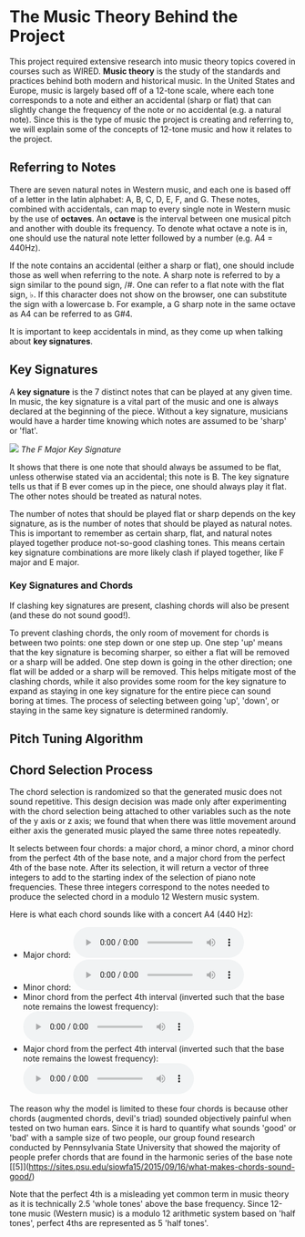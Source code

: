 # The Music Theory Behind the Project

This project required extensive research into music theory topics covered in courses such as WIRED. **Music theory** is the study of the standards and practices behind both modern and historical music. In the United States and Europe, music is largely based off of a 12-tone scale, where each tone corresponds to a note and either an accidental (sharp or flat) that can slightly change the frequency of the note or no accidental (e.g. a natural note). Since this is the type of music the project is creating and referring to, we will explain some of the concepts of 12-tone music and how it relates to the project.

## Referring to Notes

There are seven natural notes in Western music, and each one is based off of a letter in the latin alphabet: A, B, C, D, E, F, and G. These notes, combined with accidentals, can map to every single note in Western music by the use of **octaves**. An **octave** is the interval between one musical pitch and another with double its frequency. To denote what octave a note is in, one should use the natural note letter followed by a number (e.g. A4 = 440Hz). 

If the note contains an accidental (either a sharp or flat), one should include those as well when referring to the note. A sharp note is referred to by a sign similar to the pound sign, /#. One can refer to a flat note with the flat sign, ♭. If this character does not show on the browser, one can substitute the sign with a lowercase b. For example, a G sharp note in the same octave as A4 can be referred to as G\#4. 

It is important to keep accidentals in mind, as they come up when talking about **key signatures**.

## Key Signatures 

A **key signature** is the 7 distinct notes that can be played at any given time. In music, the key signature is a vital part of the music and one is always declared at the beginning of the piece. Without a key signature, musicians would have a harder time knowing which notes are assumed to be 'sharp' or 'flat'. 

<img src="https://caitlincofffey.github.io/Movement-Sythesizer/media/fmajorkye.png">
<i>The F Major Key Signature</i>

It shows that there is one note that should always be assumed to be flat, unless otherwise stated via an accidental; this note is B. The key signature tells us that if B ever comes up in the piece, one should always play it flat. The other notes should be treated as natural notes.

The number of notes that should be played flat or sharp depends on the key signature, as is the number of notes that should be played as natural notes. This is important to remember as certain sharp, flat, and natural notes played together produce not-so-good clashing tones. This means certain key signature combinations are more likely clash if played together, like F major and E major.

### Key Signatures and Chords 
If clashing key signatures are present, clashing chords will also be present (and these do not sound good!). 

To prevent clashing chords, the only room of movement for chords is between two points: one step down or one step up. One step 'up' means that the key signature is becoming sharper, so either a flat will be removed or a sharp will be added. One step down is going in the other direction; one flat will be added or a sharp will be removed. This helps mitigate most of the clashing chords, while it also provides some room for the key signature to expand as staying in one key signature for the entire piece can sound boring at times. The process of selecting between going 'up', 'down', or staying in the same key signature is determined randomly. 


## Pitch Tuning Algorithm 



## Chord Selection Process

The chord selection is randomized so that the generated music does not sound repetitive. This design decision was made only after experimenting with the chord selection being attached to other variables such as the note of the y axis or z axis; we found that when there was little movement around either axis the generated music played the same three notes repeatedly. 

It selects between four chords: a major chord, a minor chord, a minor chord from the perfect 4th of the base note, and a major chord from the perfect 4th of the base note. After its selection, it will return a vector of three integers to add to the starting index of the selection of piano note frequencies. These three integers correspond to the notes needed to produce the selected chord in a modulo 12 Western music system. 

Here is what each chord sounds like with a concert A4 (440 Hz): 
- Major chord: 
<audio controls src="/media/cc0-audio/t-rex-roar.mp3"></audio>
- Minor chord:
<audio controls src="/media/cc0-audio/t-rex-roar.mp3"></audio>
- Minor chord from the perfect 4th interval (inverted such that the base note remains the lowest frequency): 
<audio controls src="/media/cc0-audio/t-rex-roar.mp3"></audio>
- Major chord from the perfect 4th interval (inverted such that the base note remains the lowest frequency): 
<audio controls src="/media/cc0-audio/t-rex-roar.mp3"></audio>

The reason why the model is limited to these four chords is because other chords (augmented chords, devil's triad) sounded objectively painful when tested on two human ears. Since it is hard to quantify what sounds 'good' or 'bad' with a sample size of two people, our group found research conducted by Pennsylvania State University that showed the majority of people prefer chords that are found in the harmonic series of the base note \[[5]\](https://sites.psu.edu/siowfa15/2015/09/16/what-makes-chords-sound-good/)

Note that the perfect 4th is a misleading yet common term in music theory as it is technically 2.5 'whole tones' above the base frequency. Since 12-tone music (Western music) is a modulo 12 arithmetic system based on 'half tones', perfect 4ths are represented as 5 'half tones'. 
